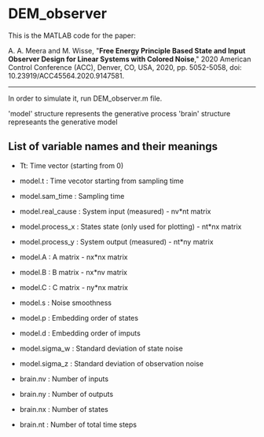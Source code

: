 # DEM_observer

This is the MATLAB code for the paper: 

A. A. Meera and M. Wisse, "**Free Energy Principle Based State and Input Observer Design for Linear Systems with Colored Noise**," 2020 American Control Conference (ACC), Denver, CO, USA, 2020, pp. 5052-5058, doi: 10.23919/ACC45564.2020.9147581.

***

In order to simulate it, run DEM_observer.m file.

'model' structure represents the generative process 
'brain' structure represeants the generative model

## List of variable names and their meanings

 * Tt:                Time vector (starting from 0)
 * model.t :          Time vecotor starting from sampling time
 * model.sam_time :   Sampling time
 * model.real_cause :  System input (measured) - nv*nt matrix
 * model.process_x :  States state (only used for plotting) - nt*nx matrix
 * model.process_y :  System output (measured)    - nt*ny matrix
 * model.A        :   A matrix - nx*nx matrix
 * model.B        :   B matrix - nx*nv matrix
 * model.C        :   C matrix - ny*nx matrix
 * model.s        :   Noise smoothness
 * model.p       :   Embedding order of states
 * model.d        :   Embedding order of imputs
 * model.sigma_w  :   Standard deviation of state noise
 * model.sigma_z  :   Standard deviation of observation noise

 * brain.nv        :  Number of inputs
 * brain.ny       :   Number of outputs
 * brain.nx        :  Number of states
 * brain.nt        :  Number of total time steps
